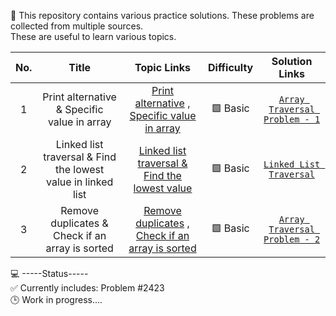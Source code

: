 🧩 This repository contains various practice solutions. These problems are collected from multiple sources.  
These are useful to learn various topics.

| No. | Title | Topic Links | Difficulty | Solution Links |
|:----------:|:----------------:|:-------:|:--------:|:-----------------------:|
| 1 | Print alternative & Specific value in array | [Print alternative](https://www.geeksforgeeks.org/dsa/print-alternate-elements-of-an-array/) , [Specific value in array](https://www.geeksforgeeks.org/dsa/leaders-in-an-array/) | 🟩 Basic | [`Array Traversal Problem - 1`](https://github.com/asiq13096/example_tutorials/blob/main/array_traversal_problems%20-%201.ipynb)
| 2 | Linked list traversal & Find the lowest value in linked list | [Linked list traversal & Find the lowest value](https://www.w3schools.com/python/python_dsa_linkedlists.asp) | 🟩 Basic | [`Linked List Traversal`](https://github.com/asiq13096/example_tutorials/blob/main/linked_list_traversal%20%26%20find_minimum_value.ipynb)
| 3 | Remove duplicates & Check if an array is sorted | [Remove duplicates](https://www.geeksforgeeks.org/dsa/remove-duplicates-sorted-array/) , [Check if an array is sorted](https://www.geeksforgeeks.org/dsa/program-check-array-sorted-not-iterative-recursive/) | 🟩 Basic | [`Array Traversal Problem - 2`](https://github.com/asiq13096/example_tutorials/blob/main/remove_duplicate_%26_check_sorted.ipynb)


💻 -----Status-----  
✅ Currently includes: Problem #2423  
🕒 Work in progress....

